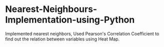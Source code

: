 # Nearest-Neighbours-Implementation-using-Python
Implemented nearest neighbors, Used Pearson's Correlation Coefficient to find out the relation between variables using Heat Map.
